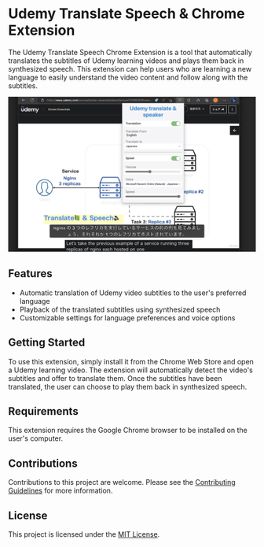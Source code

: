 # Udemy Translate Speech & Chrome Extension

The Udemy Translate Speech Chrome Extension is a tool that automatically translates the subtitles of Udemy learning videos and plays them back in synthesized speech. This extension can help users who are learning a new language to easily understand the video content and follow along with the subtitles.

![img.png](public/images/img.png)

## Features

- Automatic translation of Udemy video subtitles to the user's preferred language
- Playback of the translated subtitles using synthesized speech
- Customizable settings for language preferences and voice options

## Getting Started

To use this extension, simply install it from the Chrome Web Store and open a Udemy learning video. The extension will automatically detect the video's subtitles and offer to translate them. Once the subtitles have been translated, the user can choose to play them back in synthesized speech.

## Requirements

This extension requires the Google Chrome browser to be installed on the user's computer.

## Contributions

Contributions to this project are welcome. Please see the [Contributing Guidelines](CONTRIBUTING.md) for more information.

## License

This project is licensed under the [MIT License](LICENSE).
